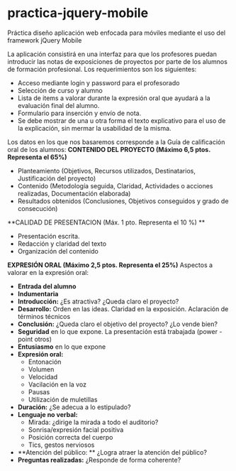 # practica-jquery-mobile
Práctica diseño aplicación web enfocada para móviles mediante el uso del framework jQuery Mobile

La aplicación consistirá en una interfaz para que los profesores puedan introducir las notas de exposiciones de proyectos por parte de los alumnos de formación profesional. 
Los requerimientos son los siguientes:
- Acceso mediante login y password para el profesorado
- Selección de curso y alumno
- Lista de items a valorar durante la expresión oral que ayudará a la evaluación final del alumno.
- Formulario para inserción y envío de nota.
- Se debe mostrar de una u otra forma el texto explicativo para el uso de la explicación, sin mermar la usabilidad de la misma.

Los datos en los que nos  basaremos corresponde a la Guía de calificación oral de los alumnos:
**CONTENIDO DEL PROYECTO     (Máximo 6,5 ptos.   Representa el 65%)**
- Planteamiento (Objetivos, Recursos utilizados, Destinatarios, Justificación del proyecto)
- Contenido (Metodología seguida, Claridad, Actividades o acciones realizadas, Documentación elaborada) 
- Resultados obtenidos (Conclusiones, Objetivos conseguidos y grado de consecución)

**CALIDAD DE PRESENTACION (Máx. 1 pto.  Representa el 10 %) **
- Presentación escrita. 
- Redacción y claridad del texto
- Organización del contenido

**EXPRESIÓN ORAL  (Máximo 2,5 ptos.  Representa el 25%)**
Aspectos a valorar en la expresión oral:
- **Entrada del alumno**
- **Indumentaria**
- **Introducción:** ¿Es atractiva? ¿Queda claro el proyecto?
- **Desarrollo:** Orden en las ideas. Claridad en la exposición. Aclaración de términos técnicos
- **Conclusión:** ¿Queda claro el objetivo del proyecto? ¿Lo vende bien?
- **Seguridad** en lo que expone. La presentación está trabajada (power -point otros)
- **Entusiasmo** en lo que expone
- **Expresión oral:**
    - Entonación
    - Volumen
    - Velocidad
    - Vacilación en la voz
    - Pausas
    - Utilización de muletillas
- **Duración:** ¿Se adecua a lo estipulado?
- **Lenguaje no verbal:**
    - Mirada: ¿dirige la mirada a todo el auditorio?
    - Sonrisa/expresión facial positiva
    - Posición correcta del  cuerpo
    - Tics, gestos nerviosos
- **Atención del público: ** ¿Logra atraer la atención del público?
- **Preguntas realizadas:** ¿Responde de forma coherente?
